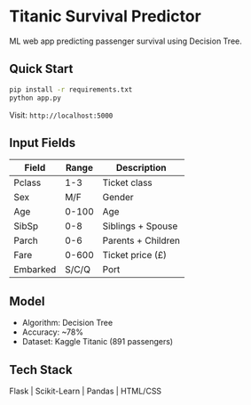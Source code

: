 # Titanic Survival Predictor

ML web app predicting passenger survival using Decision Tree.

## Quick Start
```bash
pip install -r requirements.txt
python app.py
```
Visit: `http://localhost:5000`

## Input Fields
| Field | Range | Description |
|-------|-------|-------------|
| Pclass | 1-3 | Ticket class |
| Sex | M/F | Gender |
| Age | 0-100 | Age |
| SibSp | 0-8 | Siblings + Spouse |
| Parch | 0-6 | Parents + Children |
| Fare | 0-600 | Ticket price (£) |
| Embarked | S/C/Q | Port |

## Model
- Algorithm: Decision Tree
- Accuracy: ~78%
- Dataset: Kaggle Titanic (891 passengers)

## Tech Stack
Flask | Scikit-Learn | Pandas | HTML/CSS